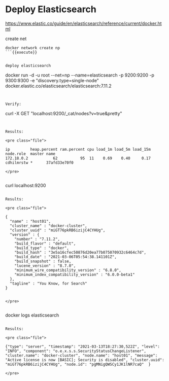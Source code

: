 
# Deploy Elasticsearch

https://www.elastic.co/guide/en/elasticsearch/reference/current/docker.html


create net
```
docker network create np 
```{{execute}}


deploy elasticsearch
```
docker run -d  -u root --net=np --name=elasticsearch -p 9200:9200 -p 9300:9300 -e "discovery.type=single-node" docker.elastic.co/elasticsearch/elasticsearch:7.11.2
```{{execute}}


Verify:
```
curl -X GET "localhost:9200/_cat/nodes?v=true&pretty"
```{{execute}}


Results:

<pre class="file">

ip         heap.percent ram.percent cpu load_1m load_5m load_15m node.role  master name
172.18.0.2           62          95  11    0.69    0.40     0.17 cdhilmrstw *      37afd33e70f0

</pre>


```
curl localhost:9200
```{{execute}}

Results:

<pre class="file">

{
  "name" : "host01",
  "cluster_name" : "docker-cluster",
  "cluster_uuid" : "miGT76pkRB6izijC4CYHUg",
  "version" : {
    "number" : "7.11.2",
    "build_flavor" : "default",
    "build_type" : "docker",
    "build_hash" : "3e5a16cfec50876d20ea77b075070932c6464c7d",
    "build_date" : "2021-03-06T05:54:38.141101Z",
    "build_snapshot" : false,
    "lucene_version" : "8.7.0",
    "minimum_wire_compatibility_version" : "6.8.0",
    "minimum_index_compatibility_version" : "6.0.0-beta1"
  },
  "tagline" : "You Know, for Search"
}


</pre>


```
docker logs elasticsearch
```{{execute}}

Results:

<pre class="file">

{"type": "server", "timestamp": "2021-03-13T18:27:30,522Z", "level": "INFO", "component": "o.e.x.s.s.SecurityStatusChangeListener", "cluster.name": "docker-cluster", "node.name": "host01", "message": "Active license is now [BASIC]; Security is disabled", "cluster.uuid": "miGT76pkRB6izijC4CYHUg", "node.id": "pgMNigQWSCy1JK1lNR7caQ"  }

</pre>
